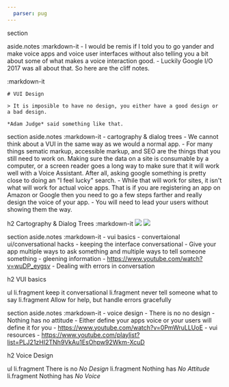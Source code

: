 ```yaml
---
  parser: pug
---
```

section

  aside.notes
    :markdown-it
      - I would be remis if I told you to go yander and make voice apps and voice user interfaces without also telling you a bit about some of what makes a voice interaction good.
      - Luckily Google I/O 2017 was all about that. So here are the cliff notes.

  :markdown-it

    # VUI Design

    > It is imposible to have no design, you either have a good design or a bad design.

    *Adam Judge* said something like that.

section
  aside.notes
    :markdown-it
      - cartography & dialog trees
        - We cannot think about a VUI in the same way as we would a normal app.
        - For many things sematic markup, accessible markup, and SEO are the things that you still need to work on. Making sure the data on a site is consumable by a computer, or a screen reader goes a long way to make sure that it will work well with a Voice Assistant. After all, asking google something is pretty close to doing an "I feel lucky" search.
        - While that will work for sites, it isn't what will work for actual voice apps. That is if you are registering an app on Amazon or Google then you need to go a few steps farther and really design the voice of your app.
        - You will need to lead your users without showing them the way.

  h2 Cartography & Dialog Trees
  :markdown-it
    ![](https://vignette.wikia.nocookie.net/u5lazarus/images/d/dc/U4map.jpg)
    ![](http://static.neatorama.com/images/2007-07/dd-gaming-flowchart.jpg)

section
  aside.notes
    :markdown-it
      - vui basics
        - convertaional ui/conversational hacks
          - keeping the interface conversational
            - Give your app multiple ways to ask something and multiple ways to tell someone something
          - gleening information
          - https://www.youtube.com/watch?v=wuDP_eygsv
        - Dealing with errors in conversation

  h2 VUI basics

  ul
    li.fragment keep it conversational
    li.fragment never tell someone what to say
    li.fragment Allow for help, but handle errors gracefully

section
  aside.notes
    :markdown-it
      - voice design
        - There is no no design
        - Nothing has no attitude
        - Either define your apps voice or your users will define it for you
        - https://www.youtube.com/watch?v=0PmWruLLUoE
      - vui resources
        - https://www.youtube.com/playlist?list=PLJ21zHI2TNh9VkAu1EsOhpw92Wkm-XcuD

  h2 Voice Design

  ul
    li.fragment There is no <i>No Design</i>
    li.fragment Nothing has <i>No Attitude</i>
    li.fragment Nothing has <i>No Voice</i>
